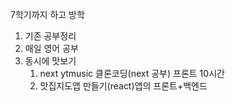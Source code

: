 7학기까지 하고
방학
1. 기존 공부정리
2. 매일 영어 공부
3. 동시에 맛보기
	1. next ytmusic 클론코딩(next 공부) 프론트 10시간
	2. 맛집지도앱 만들기(react)앱의 프론트+백엔드